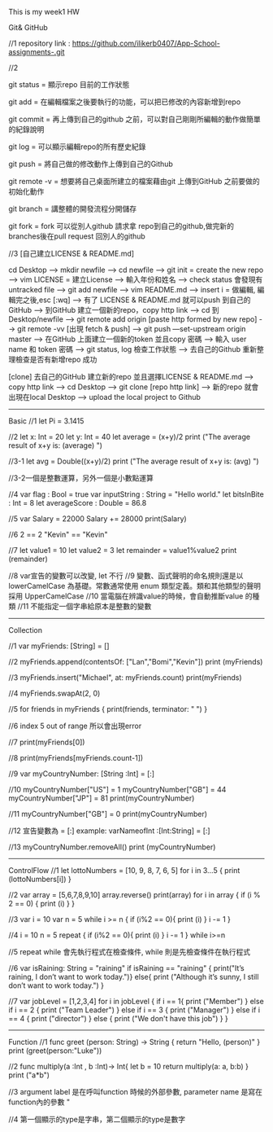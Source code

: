 This is my week1 HW


Git& GitHub

//1 repository link : https://github.com/ilikerb0407/App-School-assignments-.git

//2

git status = 顯示repo 目前的工作狀態

git add = 在編輯檔案之後要執行的功能，可以把已修改的內容新增到repo

git commit = 再上傳到自己的github 之前，可以對自己剛剛所編輯的動作做簡單的紀錄說明

git log = 可以顯示編輯repo的所有歷史紀錄

git push = 將自己做的修改動作上傳到自己的Github

git remote -v = 想要將自己桌面所建立的檔案藉由git 上傳到GitHub 之前要做的初始化動作

git branch = 講整體的開發流程分開儲存

git fork = fork 可以從別人github 請求拿 repo到自己的github,做完新的branches後在pull request 回別人的github  

//3 
[自己建立LICENSE & README.md]

cd Desktop --> mkdir newfile --> cd newfile --> git init = create the new repo --> vim LICENSE = 建立License --> 輸入年份和姓名 --> check status 會發現有untracked file --> git add newfile --> vim README.md --> insert i = 做編輯, 編輯完之後,esc [:wq] --> 有了 LICENSE & README.md 就可以push 到自己的GitHub
 --> 到GitHub 建立一個新的repo，copy http link --> cd 到Desktop/newfile --> git remote add origin [paste http formed by new repo] --> git remote -vv [出現 fetch & push] --> git push —set-upstream origin master --> 在GitHub 上面建立一個新的token 並且copy 密碼 --> 輸入 user name 和 token 密碼 --> git status, log 檢查工作狀態 --> 去自己的Github 重新整理檢查是否有新增repo 成功

[clone]
去自己的GitHub 建立新的repo 並且選擇LICENSE & README.md --> copy http link --> cd Desktop --> git clone [repo http link] --> 新的repo 就會出現在local Desktop --> upload the local project to Github

-----------------------------------------------
Basic 
//1 
let Pi = 3.1415

//2
let x: Int = 20
let y: Int = 40
let average = (x+y)/2
print ("The average result of x+y is: \(average) ")

//3-1
let avg = Double((x+y)/2)
print ("The average result of x+y is: \(avg) ")

//3-2一個是整數運算，另外一個是小數點運算

//4 
var flag : Bool = true
var inputString : String = "Hello world."
let bitsInBite : Int = 8
let averageScore : Double = 86.8

//5
var Salary = 22000
Salary += 28000
print(Salary)

//6
2 == 2
"Kevin" == "Kevin"

//7
let value1 = 10
let value2 = 3
let remainder = value1%value2
print (remainder)

//8 var宣告的變數可以改變, let 不行
//9 變數、函式聲明的命名規則還是以 lowerCamelCase 為基礎。常數通常使用 enum 類型定義。類和其他類型的聲明採用 UpperCamelCase
//10 當電腦在辨識value的時候，會自動推斷value 的種類
//11 不能指定一個字串給原本是整數的變數

------------------------------
Collection 

//1
var myFriends: [String] = []

//2
myFriends.append(contentsOf: ["Lan","Bomi","Kevin"])
print (myFriends)

//3
myFriends.insert("Michael", at: myFriends.count)
print(myFriends)

//4
myFriends.swapAt(2, 0)

//5
for friends in myFriends {
    print(friends, terminator: " ")
}

//6 index 5 out of range 所以會出現error

//7
print(myFriends[0])

//8
print(myFriends[myFriends.count-1])

//9
var myCountryNumber: [String :Int] = [:]

//10
myCountryNumber["US"] = 1
myCountryNumber["GB"] = 44
myCountryNumber["JP"] = 81
print(myCountryNumber)

//11
myCountryNumber["GB"] = 0
print(myCountryNumber)

//12 宣告變數為 = [:] example: varNameofInt :[Int:String] = [:]

//13
myCountryNumber.removeAll()
print (myCountryNumber)

-------------------------------------------
ControlFlow 
//1
let lottoNumbers = [10, 9, 8, 7, 6, 5]
for i in 3...5 {
    print (lottoNumbers[i])
}

//2
var array = [5,6,7,8,9,10]
array.reverse()
print(array)
for i in array {
    if (i % 2 == 0) {
        print (i)
    }
}

//3
var i = 10
var n = 5 
while i >= n {
    if (i%2 == 0){
        print (i)
    }
    i -= 1
}

//4
i = 10
n = 5
repeat {
    if (i%2 == 0){
        print (i)
    }
    i -= 1
} while i>=n

//5 repeat while 會先執行程式在檢查條件, while 則是先檢查條件在執行程式

//6
var isRaining: String = "raining"
if isRaining == "raining" { 
    print("It’s raining, I don’t want to work today.")}
    else{
    print ("Although it’s sunny, I still don’t want to work today.")
}

//7
var jobLevel = [1,2,3,4]
for i in jobLevel {
    if i == 1{
        print ("Member")
    }
    else if i == 2 {
        print ("Team Leader")
    }
    else if i == 3 {
        print ("Manager")
    }
    else if i == 4 {
        print ("director")
    }
    else {
        print ("We don't have this job")
    }
}

---------------------------------------------
Function
//1
func greet (person: String) -> String {
    return "Hello, \(person)"
}
print (greet(person:"Luke"))

//2
func multiply(a :Int , b :Int)-> Int{
    let b = 10
    return multiply(a: a, b:b)
}
print ("a*b")


//3 argument label 是在呼叫function 時候的外部參數, parameter name 是寫在function內的參數 "
    
//4 第一個顯示的type是字串，第二個顯示的type是數字
